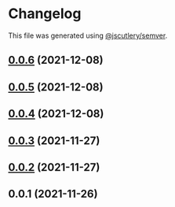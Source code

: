 # Changelog

This file was generated using [@jscutlery/semver](https://github.com/jscutlery/semver).

## [0.0.6](https://github.com/onedaycat/jaco/compare/sentry-0.0.5...sentry-0.0.6) (2021-12-08)



## [0.0.5](https://github.com/onedaycat/jaco/compare/sentry-0.0.4...sentry-0.0.5) (2021-12-08)



## [0.0.4](https://github.com/onedaycat/jaco/compare/sentry-0.0.3...sentry-0.0.4) (2021-12-08)



## [0.0.3](https://github.com/onedaycat/jaco/compare/sentry-0.0.2...sentry-0.0.3) (2021-11-27)



## [0.0.2](https://github.com/onedaycat/jaco/compare/sentry-0.0.1...sentry-0.0.2) (2021-11-27)



## 0.0.1 (2021-11-26)

